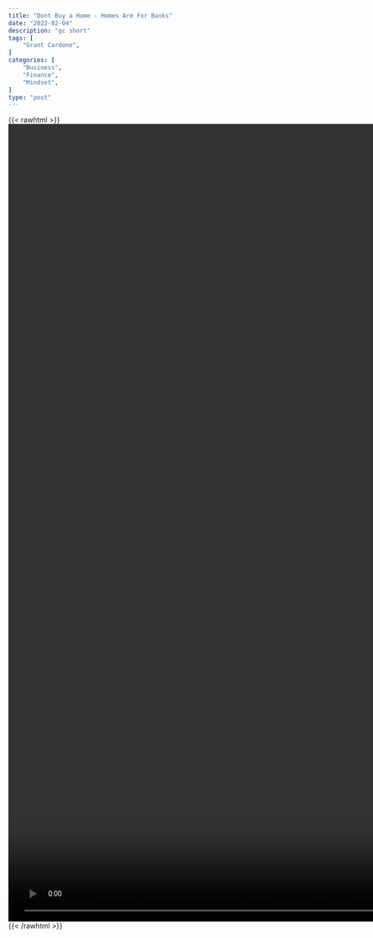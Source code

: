 ```yaml
---
title: "Dont Buy a Home - Homes Are For Banks"
date: "2022-02-04"
description: "gc short"
tags: [
    "Grant Cardone",
]
categories: [
    "Business",
    "Finance",
    "Mindset",
]
type: "post"
---
```

{{< rawhtml >}}
    <video style="height:40vh;width:auto" overflow="hidden" controls>
        <source src="https://clips.dev00ps.com/Grant_ardone/The_American_Dream_SCAM_1.mp4" type="video/mp4"> 
    </video>
{{< /rawhtml >}}